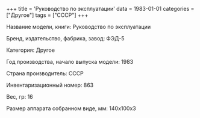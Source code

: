 +++
title = 'Руководство по эксплуатации'
data = 1983-01-01
categories = ["Другое"]
tags = ["СССР"]
+++

Название модели, книги: Руководство по эксплуатации

Бренд, издательство, фабрика, завод: ФЭД-5

Категория: Другое

Год производства, начало выпуска модели: 1983

Страна производитель: СССР

Инвентаризационный номер: 863

Вес, гр: 16

Размер аппарата  собранном виде, мм: 140х100х3


